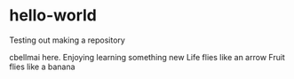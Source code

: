 # hello-world
Testing out making a repository

cbellmai here. Enjoying learning something new
Life flies like an arrow
Fruit flies like a banana
